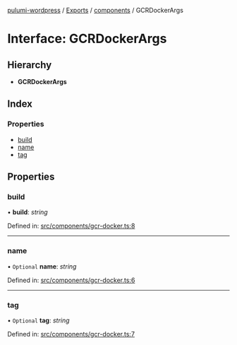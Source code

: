 [pulumi-wordpress](../README.md) / [Exports](../modules.md) / [components](../modules/components.md) / GCRDockerArgs

# Interface: GCRDockerArgs

## Hierarchy

* **GCRDockerArgs**

## Index

### Properties

* [build](components.gcrdockerargs.md#build)
* [name](components.gcrdockerargs.md#name)
* [tag](components.gcrdockerargs.md#tag)

## Properties

### build

• **build**: *string*

Defined in: [src/components/gcr-docker.ts:8](https://github.com/cobraz/pulumi-wordpress/blob/5b7aa29/src/components/gcr-docker.ts#L8)

___

### name

• `Optional` **name**: *string*

Defined in: [src/components/gcr-docker.ts:6](https://github.com/cobraz/pulumi-wordpress/blob/5b7aa29/src/components/gcr-docker.ts#L6)

___

### tag

• `Optional` **tag**: *string*

Defined in: [src/components/gcr-docker.ts:7](https://github.com/cobraz/pulumi-wordpress/blob/5b7aa29/src/components/gcr-docker.ts#L7)
